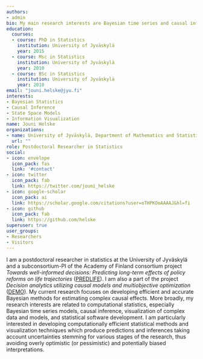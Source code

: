 ```yaml
---
authors:
- admin
bio: My main research interests are Bayesian time series and causal inference, hidden Markov and general state space models, as well as information visualization.
education:
  courses:
  - course: PhD in Statistics
    institution: University of Jyväskylä
    year: 2015
  - course: Msc in Statistics
    institution: University of Jyväskylä
    year: 2010
  - course: BSc in Statistics
    institution: University of Jyväskylä
    year: 2010
email: "jouni.helske@jyu.fi"
interests:
- Bayesian Statistics
- Causal Inference
- State Space Models
- Information Visualization
name: Jouni Helske
organizations:
- name: University of Jyväskylä, Department of Mathematics and Statistics
  url: ""
role: Postdoctoral Researcher in Statistics
social:
- icon: envelope
  icon_pack: fas
  link: '#contact'
- icon: twitter
  icon_pack: fab
  link: https://twitter.com/jouni_helske
- icon: google-scholar
  icon_pack: ai
  link: https://scholar.google.com/citations?user=oTHPKOoAAAAJ&hl=fi
- icon: github
  icon_pack: fab
  link: https://github.com/helske
superuser: true
user_groups:
- Researchers
- Visitors
---
```

I am a postdoctoral researcher in statistics at the University of Jyväskylä and a subconsortium-PI of the Academy of Finland consortium project *Towards well-informed decisions: Predicting long-term effects of policy reforms on life trajectories* ([PREDLIFE](https://sites.utu.fi/predlife)). I am also a part of the project *Decision analytics utilizing causal models and multiobjective optimization* ([DEMO](https://www.jyu.fi/it/en/research/research-projects/academy-of-finland/demo)). My current research focuses on developing efficient and accurate Bayesian methods for estimating complex causal effects. More broadly, my research interests are related to computational statistics, especially Bayesian time series models, causal inference, visualization of complex data and models, and statistical software development. I am particularly interested in developing computationally efficient statistical methods and visualization techniques which produce predictions and inferences taking account uncertainties stemming for various stages of the research, thus avoiding overly optimistic (or pessimistic) and potentially biased interpretations.

